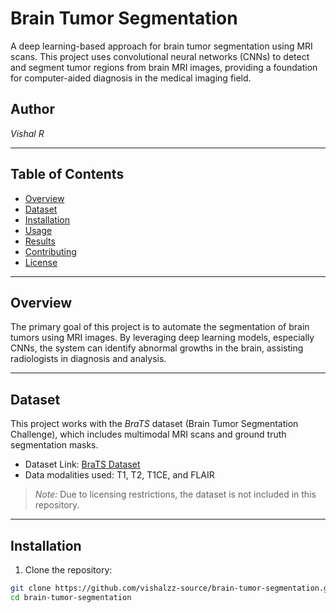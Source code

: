 # Brain Tumor Segmentation

A deep learning-based approach for brain tumor segmentation using MRI scans. This project uses convolutional neural networks (CNNs) to detect and segment tumor regions from brain MRI images, providing a foundation for computer-aided diagnosis in the medical imaging field.

## Author

*Vishal R*

---

## Table of Contents

- [Overview](#overview)
- [Dataset](#dataset)
- [Installation](#installation)
- [Usage](#usage)
- [Results](#results)
- [Contributing](#contributing)
- [License](#license)

---

## Overview

The primary goal of this project is to automate the segmentation of brain tumors using MRI images. By leveraging deep learning models, especially CNNs, the system can identify abnormal growths in the brain, assisting radiologists in diagnosis and analysis.

---

## Dataset

This project works with the *BraTS* dataset (Brain Tumor Segmentation Challenge), which includes multimodal MRI scans and ground truth segmentation masks.

- Dataset Link: [BraTS Dataset](https://www.med.upenn.edu/cbica/brats2020/data.html)
- Data modalities used: T1, T2, T1CE, and FLAIR

> *Note:* Due to licensing restrictions, the dataset is not included in this repository.

---

## Installation

1. Clone the repository:

```bash
git clone https://github.com/vishalzz-source/brain-tumor-segmentation.git
cd brain-tumor-segmentation
